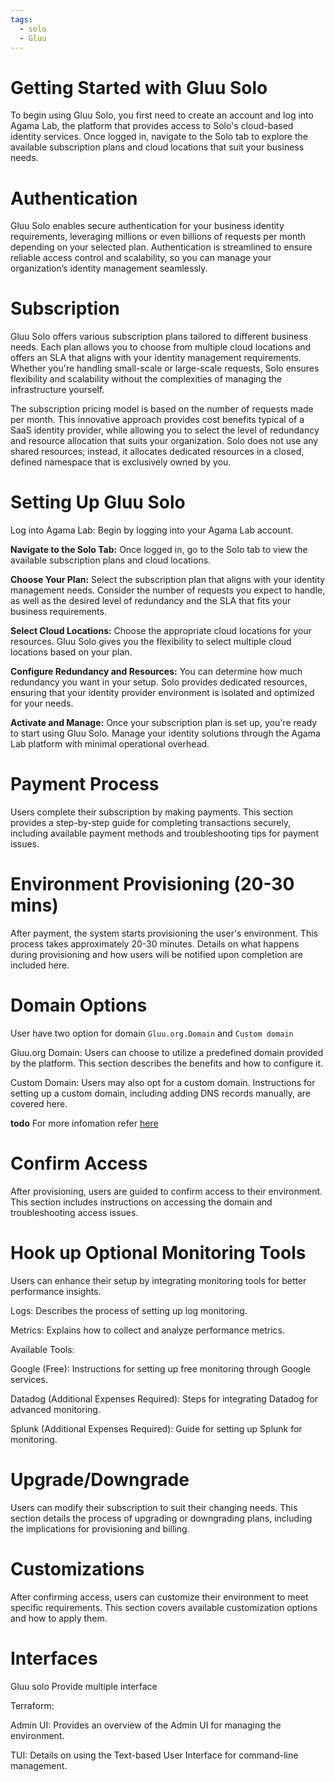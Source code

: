 ```yaml
---
tags:
  - solo
  - Gluu
---
```


# Getting Started with Gluu Solo

To begin using Gluu Solo, you first need to create an account and log into Agama Lab, 
the platform that provides access to Solo's cloud-based identity services. Once logged in, 
navigate to the Solo tab to explore the available subscription plans and cloud locations 
that suit your business needs.

# Authentication

Gluu Solo enables secure authentication for your business identity requirements, 
leveraging millions or even billions of requests per month depending on your selected plan. 
Authentication is streamlined to ensure reliable access control and scalability, so you can 
manage your organization’s identity management seamlessly.


# Subscription

Gluu Solo offers various subscription plans tailored to different business needs. 
Each plan allows you to choose from multiple cloud locations and offers an SLA that 
aligns with your identity management requirements. Whether you're handling small-scale or 
large-scale requests, Solo ensures flexibility and scalability without the complexities of 
managing the infrastructure yourself.

The subscription pricing model is based on the number of requests made per month. 
This innovative approach provides cost benefits typical of a SaaS identity provider, 
while allowing you to select the level of redundancy and resource allocation that suits your organization. 
Solo does not use any shared resources; instead, it allocates dedicated resources in a closed, defined 
namespace that is exclusively owned by you.



# Setting Up Gluu Solo

Log into Agama Lab: Begin by logging into your Agama Lab account.

**Navigate to the Solo Tab:** Once logged in, go to the Solo tab to view the available 
subscription plans and cloud locations.

**Choose Your Plan:** Select the subscription plan that aligns with your identity management needs. 
Consider the number of requests you expect to handle, as well as the desired level of redundancy 
and the SLA that fits your business requirements.

**Select Cloud Locations:** Choose the appropriate cloud locations for your resources. 
Gluu Solo gives you the flexibility to select multiple cloud locations based on your plan.

**Configure Redundancy and Resources:** You can determine how much redundancy you want in your setup. 
Solo provides dedicated resources, ensuring that your identity provider environment is isolated and optimized for your needs.

**Activate and Manage:** Once your subscription plan is set up, you're ready to start using Gluu Solo. 
Manage your identity solutions through the Agama Lab platform with minimal operational overhead.


# Payment Process

Users complete their subscription by making payments. This section provides a step-by-step guide for completing 
transactions securely, including available payment methods and troubleshooting tips for payment issues.

# Environment Provisioning (20-30 mins)

After payment, the system starts provisioning the user's environment. This process takes approximately 20-30 minutes. 
Details on what happens during provisioning and how users will be notified upon completion are included here.

# Domain Options

User have two option for domain `Gluu.org.Domain` and `Custom domain`
 
Gluu.org Domain: Users can choose to utilize a predefined domain provided by the platform. This section describes 
the benefits and how to configure it.

Custom Domain: Users may also opt for a custom domain. Instructions for setting up a custom domain, 
including adding DNS records manually, are covered here.

**todo**
For more infomation refer [here]()

# Confirm Access

After provisioning, users are guided to confirm access to their environment. This section includes 
instructions on accessing the domain and troubleshooting access issues.

# Hook up Optional Monitoring Tools


Users can enhance their setup by integrating monitoring tools for better performance insights.

Logs: Describes the process of setting up log monitoring.

Metrics: Explains how to collect and analyze performance metrics.

Available Tools:

Google (Free): Instructions for setting up free monitoring through Google services.

Datadog (Additional Expenses Required): Steps for integrating Datadog for advanced monitoring.

Splunk (Additional Expenses Required): Guide for setting up Splunk for monitoring.

# Upgrade/Downgrade

Users can modify their subscription to suit their changing needs. This section details the process of upgrading or downgrading plans, including the implications for provisioning and billing.

# Customizations

After confirming access, users can customize their environment to meet specific requirements. This section covers available customization options and how to apply them.

# Interfaces

Gluu solo Provide multiple interface

Terraform:

Admin UI: Provides an overview of the Admin UI for managing the environment.

TUI: Details on using the Text-based User Interface for command-line management.

